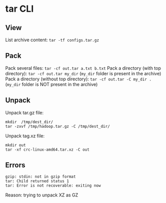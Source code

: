 # tar CLI

## View
List archive content: `tar -tf configs.tar.gz`

## Pack
Pack several files: `tar -cf out.tar a.txt b.txt`
Pack a directory (with top directory): `tar -cf out.tar my_dir` (`my_dir` folder is present in the archive)
Pack a directory (without top directory): `tar -cf out.tar -C my_dir .` (`my_dir` folder is NOT present in the archive)

## Unpack
Unpack tar.gz file:
```
mkdir  /tmp/dest_dir/
tar -zxvf /tmp/hadoop.tar.gz -C /tmp/dest_dir/
```
Unpack tag.xz file:
```
mkdir out
tar -xf crc-linux-amd64.tar.xz -C out
```

## Errors
```
gzip: stdin: not in gzip format
tar: Child returned status 1
tar: Error is not recoverable: exiting now
```
Reason: trying to unpack XZ as GZ